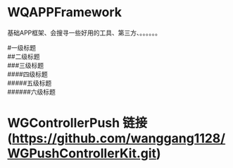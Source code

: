 # WQAPPFramework
基础APP框架、会搜寻一些好用的工具、第三方、。。。。。。

#一级标题  
##二级标题  
###三级标题  
####四级标题  
#####五级标题  
######六级标题  

# WGControllerPush  链接(https://github.com/wanggang1128/WGPushControllerKit.git)
